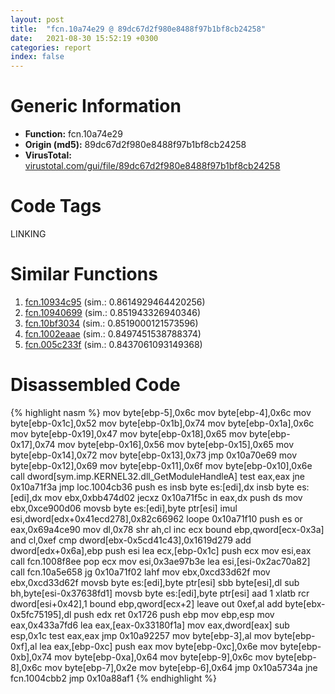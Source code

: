 ```yaml
---
layout: post
title:  "fcn.10a74e29 @ 89dc67d2f980e8488f97b1bf8cb24258"
date:   2021-08-30 15:52:19 +0300
categories: report
index: false
---
```


# Generic Information
- **Function:** fcn.10a74e29
- **Origin (md5):** 89dc67d2f980e8488f97b1bf8cb24258
- **VirusTotal:** [virustotal.com/gui/file/89dc67d2f980e8488f97b1bf8cb24258][virustotal_ref]

# Code Tags
<span class="tag" id="LINKING">LINKING</span>


# Similar Functions

1. [fcn.10934c95][similar_1_ref] (sim.: 0.8614929464420256)
2. [fcn.10940699][similar_2_ref] (sim.: 0.851943326940346)
3. [fcn.10bf3034][similar_3_ref] (sim.: 0.8519000121573596)
4. [fcn.1002eaae][similar_4_ref] (sim.: 0.8497451538788374)
5. [fcn.005c233f][similar_5_ref] (sim.: 0.8437061093149368)


# Disassembled Code

{% highlight nasm %}
mov byte[ebp-5],0x6c
mov byte[ebp-4],0x6c
mov byte[ebp-0x1c],0x52
mov byte[ebp-0x1b],0x74
mov byte[ebp-0x1a],0x6c
mov byte[ebp-0x19],0x47
mov byte[ebp-0x18],0x65
mov byte[ebp-0x17],0x74
mov byte[ebp-0x16],0x56
mov byte[ebp-0x15],0x65
mov byte[ebp-0x14],0x72
mov byte[ebp-0x13],0x73
jmp 0x10a70e69
mov byte[ebp-0x12],0x69
mov byte[ebp-0x11],0x6f
mov byte[ebp-0x10],0x6e
call dword[sym.imp.KERNEL32.dll_GetModuleHandleA]
test eax,eax
jne 0x10a71f3a
jmp loc.1004cb36
push es
insb byte es:[edi],dx
insb byte es:[edi],dx
mov ebx,0xbb474d02
jecxz 0x10a71f5c
in eax,dx
push ds
mov ebx,0xce900d06
movsb byte es:[edi],byte ptr[esi]
imul esi,dword[edx+0x41ecd278],0x82c66962
loope 0x10a71f10
push es
or eax,0x69a4ce90
mov dl,0x78
shr ah,cl
inc ecx
bound ebp,qword[ecx-0x3a]
and cl,0xef
cmp dword[ebx-0x5cd41c43],0x1619d279
add dword[edx+0x6a],ebp
push esi
lea ecx,[ebp-0x1c]
push ecx
mov esi,eax
call fcn.1008f8ee
pop ecx
mov esi,0x3ae97b3e
lea esi,[esi-0x2ac70a82]
call fcn.10a5e658
jg 0x10a71f02
lahf
mov ebx,0xcd33d62f
mov ebx,0xcd33d62f
movsb byte es:[edi],byte ptr[esi]
sbb byte[esi],dl
sub bh,byte[esi-0x37638fd1]
movsb byte es:[edi],byte ptr[esi]
aad 1
xlatb
rcr dword[esi+0x42],1
bound ebp,qword[ecx+2]
leave
out 0xef,al
add byte[ebx-0x5fc75195],dl
push edx
ret 0x1726
push ebp
mov ebp,esp
mov eax,0x433a7fd6
lea eax,[eax-0x33180f1a]
mov eax,dword[eax]
sub esp,0x1c
test eax,eax
jmp 0x10a92257
mov byte[ebp-3],al
mov byte[ebp-0xf],al
lea eax,[ebp-0xc]
push eax
mov byte[ebp-0xc],0x6e
mov byte[ebp-0xb],0x74
mov byte[ebp-0xa],0x64
mov byte[ebp-9],0x6c
mov byte[ebp-8],0x6c
mov byte[ebp-7],0x2e
mov byte[ebp-6],0x64
jmp 0x10a5734a
jne fcn.1004cbb2
jmp 0x10a88af1
{% endhighlight %}


[similar_1_ref]: /report/fcn.10934c95@89dc67d2f980e8488f97b1bf8cb24258
[similar_2_ref]: /report/fcn.10940699@89dc67d2f980e8488f97b1bf8cb24258
[similar_3_ref]: /report/fcn.10bf3034@89dc67d2f980e8488f97b1bf8cb24258
[similar_4_ref]: /report/fcn.1002eaae@89dc67d2f980e8488f97b1bf8cb24258
[similar_5_ref]: /report/fcn.005c233f@43f1a4b17a22b06cf1d6e21e3bb2b62d
[virustotal_ref]: https://www.virustotal.com/gui/file/89dc67d2f980e8488f97b1bf8cb24258